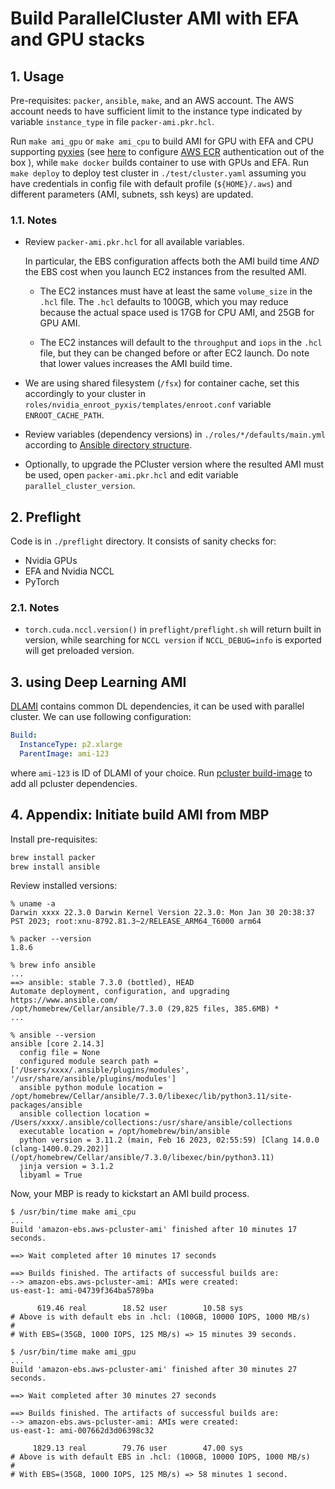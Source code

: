 # Build ParallelCluster AMI with EFA and GPU stacks <!-- omit in toc -->

## 1. Usage

Pre-requisites: `packer`, `ansible`, `make`, and an AWS account. The AWS account needs to have sufficient
limit to the instance type indicated by variable `instance_type` in file `packer-ami.pkr.hcl`.

Run `make ami_gpu` or `make ami_cpu` to build AMI for GPU with EFA and CPU supporting [pyxies](https://github.com/NVIDIA/pyxis) (see [here](https://github.com/NVIDIA/enroot/blob/9c6e979059699e93cfc1cce0967b78e54ad0e263/doc/cmd/import.md) to configure [AWS ECR](https://aws.amazon.com/ecr/) authentication out of the box ), while `make docker` builds container to use with GPUs and EFA. Run `make deploy` to deploy test cluster in `./test/cluster.yaml` assuming you have credentials in config file with default profile (`${HOME}/.aws`) and different parameters (AMI, subnets, ssh keys) are updated.

### 1.1. Notes

* Review `packer-ami.pkr.hcl` for all available variables.

  In particular, the EBS configuration affects both the AMI build time *AND* the EBS cost when you launch EC2 instances from the resulted AMI.

  * The EC2 instances must have at least the same `volume_size` in the `.hcl` file. The `.hcl` defaults to 100GB, which you may reduce because the actual space used is 17GB for CPU AMI, and 25GB for GPU AMI.

  * The EC2 instances will default to the `throughput` and `iops` in the `.hcl` file, but they can be changed before or after EC2 launch. Do note that lower values increases the AMI build time.

* We are using shared filesystem (`/fsx`) for container cache, set this accordingly to your cluster in `roles/nvidia_enroot_pyxis/templates/enroot.conf` variable `ENROOT_CACHE_PATH`.
* Review variables (dependency versions) in `./roles/*/defaults/main.yml` according to [Ansible directory structure](https://docs.ansible.com/ansible/latest/tips_tricks/sample_setup.html).
* Optionally, to upgrade the PCluster version where the resulted AMI must be used, open `packer-ami.pkr.hcl` and edit variable `parallel_cluster_version`.

## 2. Preflight

Code is in `./preflight` directory. It consists of sanity checks for:

* Nvidia GPUs
* EFA and Nvidia NCCL
* PyTorch

### 2.1. Notes

* `torch.cuda.nccl.version()` in `preflight/preflight.sh` will return built in version, while searching for `NCCL version` if `NCCL_DEBUG=info` is exported will get preloaded version.

## 3. using Deep Learning AMI

[DLAMI](https://docs.aws.amazon.com/dlami/latest/devguide/what-is-dlami.html) contains common DL dependencies, it can be used with parallel cluster.
We can use following configuration:

```yaml
Build:
  InstanceType: p2.xlarge
  ParentImage: ami-123
```

where `ami-123` is ID of DLAMI of your choice. Run [pcluster build-image](https://docs.aws.amazon.com/parallelcluster/latest/ug/pcluster-v3.html) to add all pcluster dependencies.

## 4. Appendix: Initiate build AMI from MBP

Install pre-requisites:

```bash
brew install packer
brew install ansible
```

Review installed versions:

```console
% uname -a
Darwin xxxx 22.3.0 Darwin Kernel Version 22.3.0: Mon Jan 30 20:38:37 PST 2023; root:xnu-8792.81.3~2/RELEASE_ARM64_T6000 arm64

% packer --version
1.8.6

% brew info ansible
...
==> ansible: stable 7.3.0 (bottled), HEAD
Automate deployment, configuration, and upgrading
https://www.ansible.com/
/opt/homebrew/Cellar/ansible/7.3.0 (29,825 files, 385.6MB) *
...

% ansible --version
ansible [core 2.14.3]
  config file = None
  configured module search path = ['/Users/xxxx/.ansible/plugins/modules', '/usr/share/ansible/plugins/modules']
  ansible python module location = /opt/homebrew/Cellar/ansible/7.3.0/libexec/lib/python3.11/site-packages/ansible
  ansible collection location = /Users/xxxx/.ansible/collections:/usr/share/ansible/collections
  executable location = /opt/homebrew/bin/ansible
  python version = 3.11.2 (main, Feb 16 2023, 02:55:59) [Clang 14.0.0 (clang-1400.0.29.202)] (/opt/homebrew/Cellar/ansible/7.3.0/libexec/bin/python3.11)
  jinja version = 3.1.2
  libyaml = True
```

Now, your MBP is ready to kickstart an AMI build process.

```console
$ /usr/bin/time make ami_cpu
...
Build 'amazon-ebs.aws-pcluster-ami' finished after 10 minutes 17 seconds.

==> Wait completed after 10 minutes 17 seconds

==> Builds finished. The artifacts of successful builds are:
--> amazon-ebs.aws-pcluster-ami: AMIs were created:
us-east-1: ami-04739f364ba5789ba

      619.46 real        18.52 user        10.58 sys
# Above is with default ebs in .hcl: (100GB, 10000 IOPS, 1000 MB/s)
#
# With EBS=(35GB, 1000 IOPS, 125 MB/s) => 15 minutes 39 seconds.
```

```console
$ /usr/bin/time make ami_gpu
...
Build 'amazon-ebs.aws-pcluster-ami' finished after 30 minutes 27 seconds.

==> Wait completed after 30 minutes 27 seconds

==> Builds finished. The artifacts of successful builds are:
--> amazon-ebs.aws-pcluster-ami: AMIs were created:
us-east-1: ami-007662d3d06398c32

     1829.13 real        79.76 user        47.00 sys
# Above is with default EBS in .hcl: (100GB, 10000 IOPS, 1000 MB/s)
#
# With EBS=(35GB, 1000 IOPS, 125 MB/s) => 58 minutes 1 second.
```
